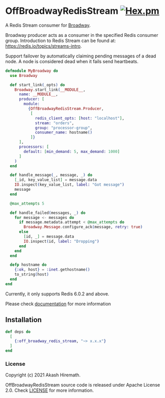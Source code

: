 # OffBroadwayRedisStream [![Hex.pm](https://img.shields.io/hexpm/v/off_broadway_redis_stream.svg)](https://hex.pm/packages/off_broadway_redis_stream)

A Redis Stream consumer for [Broadway](https://github.com/dashbitco/broadway).

Broadway producer acts as a consumer in the specified Redis consumer group. Introduction to Redis Stream can be found at: https://redis.io/topics/streams-intro.

Support failover by automatically claiming pending messages of a dead node. A node is considered dead when it fails send heartbeats.

```elixir
defmodule MyBroadway do
  use Broadway

  def start_link(_opts) do
    Broadway.start_link(__MODULE__,
      name: __MODULE__,
      producer: [
        module:
          {OffBroadwayRedisStream.Producer,
           [
             redis_client_opts: [host: "localhost"],
             stream: "orders",
             group: "processor-group",
             consumer_name: hostname()
           ]}
      ],
      processors: [
        default: [min_demand: 5, max_demand: 1000]
      ]
    )
  end

  def handle_message(_, message, _) do
    [_id, key_value_list] = message.data
    IO.inspect(key_value_list, label: "Got message")
    message
  end

  @max_attempts 5

  def handle_failed(messages, _) do
    for message <- messages do
      if message.metadata.attempt < @max_attempts do
        Broadway.Message.configure_ack(message, retry: true)
      else
        [id, _] = message.data
        IO.inspect(id, label: "Dropping")
      end
    end
  end

  defp hostname do
    {:ok, host} = :inet.gethostname()
    to_string(host)
  end
end
```

Currently, it only supports Redis 6.0.2 and above.

Please check [documentation](https://hexdocs.pm/off_broadway_redis_stream) for more information

## Installation

```elixir
def deps do
  [
    {:off_broadway_redis_stream, "~> x.x.x"}
  ]
end
```

### License

Copyright (c) 2021 Akash Hiremath.

OffBroadwayRedisStream source code is released under Apache License 2.0. Check [LICENSE](LICENSE.md) for more information.
